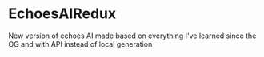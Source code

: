 # EchoesAIRedux
New version of echoes AI made based on everything I've learned since the OG and with API instead of local generation
